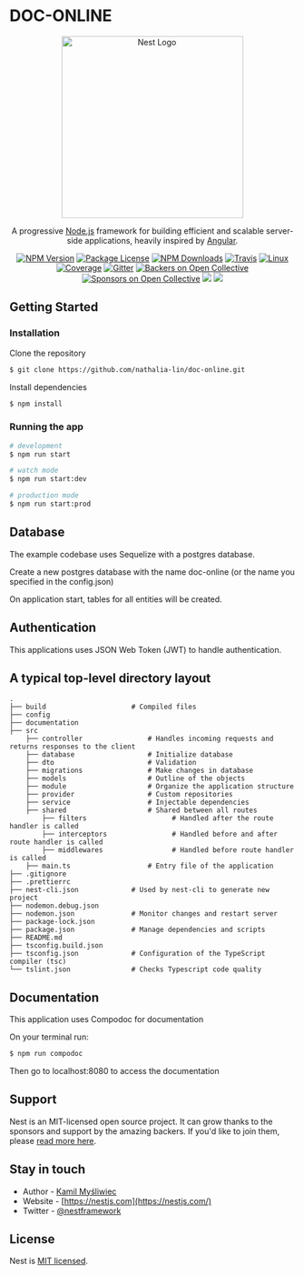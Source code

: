 # DOC-ONLINE

<p align="center">
  <a href="http://nestjs.com/" target="blank"><img src="https://nestjs.com/img/logo_text.svg" width="320" alt="Nest Logo" /></a>
</p>

[travis-image]: https://api.travis-ci.org/nestjs/nest.svg?branch=master
[travis-url]: https://travis-ci.org/nestjs/nest
[linux-image]: https://img.shields.io/travis/nestjs/nest/master.svg?label=linux
[linux-url]: https://travis-ci.org/nestjs/nest
  
  <p align="center">A progressive <a href="http://nodejs.org" target="blank">Node.js</a> framework for building efficient and scalable server-side applications, heavily inspired by <a href="https://angular.io" target="blank">Angular</a>.</p>
    <p align="center">
<a href="https://www.npmjs.com/~nestjscore"><img src="https://img.shields.io/npm/v/@nestjs/core.svg" alt="NPM Version" /></a>
<a href="https://www.npmjs.com/~nestjscore"><img src="https://img.shields.io/npm/l/@nestjs/core.svg" alt="Package License" /></a>
<a href="https://www.npmjs.com/~nestjscore"><img src="https://img.shields.io/npm/dm/@nestjs/core.svg" alt="NPM Downloads" /></a>
<a href="https://travis-ci.org/nestjs/nest"><img src="https://api.travis-ci.org/nestjs/nest.svg?branch=master" alt="Travis" /></a>
<a href="https://travis-ci.org/nestjs/nest"><img src="https://img.shields.io/travis/nestjs/nest/master.svg?label=linux" alt="Linux" /></a>
<a href="https://coveralls.io/github/nestjs/nest?branch=master"><img src="https://coveralls.io/repos/github/nestjs/nest/badge.svg?branch=master#5" alt="Coverage" /></a>
<a href="https://gitter.im/nestjs/nestjs?utm_source=badge&utm_medium=badge&utm_campaign=pr-badge&utm_content=body_badge"><img src="https://badges.gitter.im/nestjs/nestjs.svg" alt="Gitter" /></a>
<a href="https://opencollective.com/nest#backer"><img src="https://opencollective.com/nest/backers/badge.svg" alt="Backers on Open Collective" /></a>
<a href="https://opencollective.com/nest#sponsor"><img src="https://opencollective.com/nest/sponsors/badge.svg" alt="Sponsors on Open Collective" /></a>
  <a href="https://paypal.me/kamilmysliwiec"><img src="https://img.shields.io/badge/Donate-PayPal-dc3d53.svg"/></a>
  <a href="https://twitter.com/nestframework"><img src="https://img.shields.io/twitter/follow/nestframework.svg?style=social&label=Follow"></a>
</p>
  <!--[![Backers on Open Collective](https://opencollective.com/nest/backers/badge.svg)](https://opencollective.com/nest#backer)
  [![Sponsors on Open Collective](https://opencollective.com/nest/sponsors/badge.svg)](https://opencollective.com/nest#sponsor)-->



## Getting Started

### Installation

Clone the repository
```bash
$ git clone https://github.com/nathalia-lin/doc-online.git
```
Install dependencies
```bash
$ npm install
```

### Running the app

```bash
# development
$ npm run start

# watch mode
$ npm run start:dev

# production mode
$ npm run start:prod
```


## Database

The example codebase uses Sequelize with a postgres database.

Create a new postgres database with the name doc-online (or the name you specified in the config.json)

On application start, tables for all entities will be created.


## Authentication
This applications uses JSON Web Token (JWT) to handle authentication.


## A typical top-level directory layout

    .
    ├── build                     # Compiled files 
    ├── config 
    ├── documentation             
    ├── src
        ├── controller                # Handles incoming requests and returns responses to the client
        ├── database                  # Initialize database
        ├── dto                       # Validation
        ├── migrations                # Make changes in database
        ├── models                    # Outline of the objects
        ├── module                    # Organize the application structure
        ├── provider                  # Custom repositories
        ├── service                   # Injectable dependencies
        ├── shared                    # Shared between all routes
            ├── filters                     # Handled after the route handler is called
            ├── interceptors                # Handled before and after route handler is called
            ├── middlewares                 # Handled before route handler is called
        ├── main.ts                   # Entry file of the application
    ├── .gitignore                
    ├── .prettierrc               
    ├── nest-cli.json             # Used by nest-cli to generate new project
    ├── nodemon.debug.json        
    ├── nodemon.json              # Monitor changes and restart server
    ├── package-lock.json         
    ├── package.json              # Manage dependencies and scripts
    ├── README.md
    ├── tsconfig.build.json       
    ├── tsconfig.json             # Configuration of the TypeScript compiler (tsc)
    └── tslint.json               # Checks Typescript code quality


## Documentation

This application uses Compodoc for documentation

On your terminal run:

```bash
$ npm run compodoc
```

Then go to localhost:8080 to access the documentation


## Support

Nest is an MIT-licensed open source project. It can grow thanks to the sponsors and support by the amazing backers. If you'd like to join them, please [read more here](https://docs.nestjs.com/support).

## Stay in touch

- Author - [Kamil Myśliwiec](https://kamilmysliwiec.com)
- Website - [https://nestjs.com](https://nestjs.com/)
- Twitter - [@nestframework](https://twitter.com/nestframework)

## License

  Nest is [MIT licensed](LICENSE).

